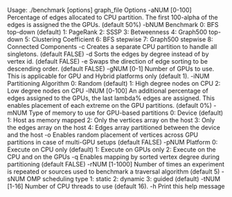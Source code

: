 Usage: ./benchmark [options] graph_file
Options
  -aNUM [0-100] Percentage of edges allocated to CPU partition.
        The first 100-alpha of the edges is assigned the the GPUs.
        (default 50%)
  -bNUM Benchmark
     0: BFS top-down (default)
     1: PageRank
     2: SSSP
     3: Betweenness
     4: Graph500 top-down
     5: Clustering Coefficient
     6: BFS stepwise
     7: Graph500 stepwise
     8: Connected Components
  -c Creates a separate CPU partition to handle all singletons.
     (default FALSE)
  -d Sorts the edges by degree instead of by vertex id.
     (default FALSE)
  -e Swaps the direction of edge sorting to be descending order.
     (default FALSE)
  -gNUM [0-1] Number of GPUs to use. This is applicable for GPU
        and Hybrid platforms only (default 1).
  -iNUM Partitioning Algorithm
     0: Random (default)
     1: High degree nodes on CPU
     2: Low degree nodes on CPU
  -lNUM [0-100] An additional percentage of edges assigned to the
        GPUs, the last lambda% edges are assigned. This enables
        placement of each extreme on the GPU partitions.
        (default 0%)
  -mNUM Type of memory to use for GPU-based partitions
     0: Device (default)
     1: Host as memory mapped
     2: Only the vertices array on the host
     3: Only the edges array on the host
     4: Edges array partitioned between the device and the host
  -o Enables random placement of vertices across GPU partitions
     in case of multi-GPU setups (default FALSE)
  -pNUM Platform
     0: Execute on CPU only (default)
     1: Execute on GPUs only
     2: Execute on the CPU and on the GPUs
  -q Enables mapping by sorted vertex degree during partitioning
     (default FALSE)
  -rNUM [1-1000] Number of times an experiment is repeated or sources
        used to benchmark a traversal algorithm (default 5)
  -sNUM OMP scheduling type
     1: static
     2: dynamic
     3: guided (default)
  -tNUM [1-16] Number of CPU threads to use (default 16).
  -h Print this help message
